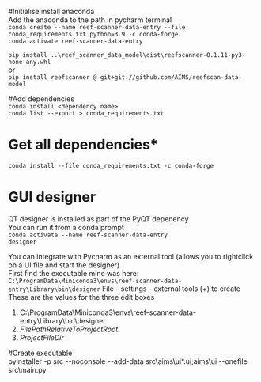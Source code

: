 #Initialise
install anaconda   
Add the anaconda to the path in pycharm terminal  
`conda create --name reef-scanner-data-entry --file conda_requirements.txt python=3.9 -c conda-forge`    
`conda activate reef-scanner-data-entry`  

`pip install ..\reef_scanner_data_model\dist\reefscanner-0.1.11-py3-none-any.whl`  
or  
`pip install reefscanner @ git+git://github.com/AIMS/reefscan-data-model`

#Add dependencies  
`conda install <dependency name>`  
`conda list --export > conda_requirements.txt`

# Get all dependencies*  
`conda install --file conda_requirements.txt -c conda-forge`    

# GUI designer  
QT designer is installed as part of the PyQT depenency  
You can run it from a conda prompt  
`conda activate --name reef-scanner-data-entry`  
`designer`

You can integrate with Pycharm as an external tool (allows you to rightclick on a UI file and start the designer)  
First find the executable mine was here:  
`C:\ProgramData\Miniconda3\envs\reef-scanner-data-entry\Library\bin\designer`
File - settings - external tools
(+) to create
These are the values for the three edit boxes  
1. C:\ProgramData\Miniconda3\envs\reef-scanner-data-entry\Library\bin\designer 
1. $FilePathRelativeToProjectRoot$
1. $ProjectFileDir$    

#Create executable  
pyinstaller -p src --noconsole --add-data src\aims\ui\*.ui;aims\ui --onefile src\main.py